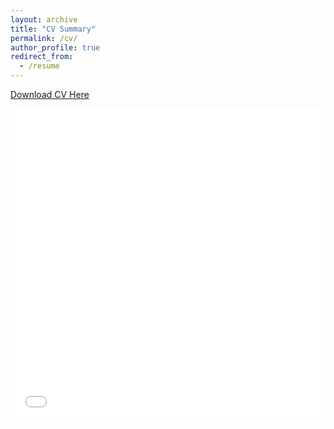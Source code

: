 ```yaml
---
layout: archive
title: "CV Summary"
permalink: /cv/
author_profile: true
redirect_from:
  - /resume
---
```


[Download CV Here](/files/jd_vitae.pdf)

<iframe src="/files/jd_vitae.pdf" width="100%" height="500" frameborder="no" border="0" marginwidth="0" marginheight="0"></iframe>
